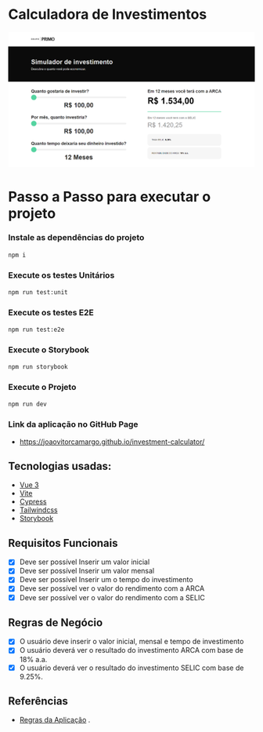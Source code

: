 
# Calculadora de Investimentos
![Alt text](image.png)

# Passo a Passo para executar o projeto
### Instale as dependências do projeto
```sh
npm i
```
### Execute os testes Unitários
```sh
npm run test:unit
```
### Execute os testes E2E
```sh
npm run test:e2e
```
### Execute o Storybook
```sh
npm run storybook
```
### Execute o Projeto
```sh
npm run dev
```
### Link da aplicação no GitHub Page
- https://joaovitorcamargo.github.io/investment-calculator/

## Tecnologias usadas:
- [Vue 3](https://vuejs.org/)
- [Vite](https://vitejs.dev/)
- [Cypress](https://docs.cypress.io/guides/overview/why-cypress)
- [Tailwindcss](https://v2.tailwindcss.com/)
- [Storybook](https://storybook.js.org/)

## Requisitos Funcionais

- [x] Deve ser possível Inserir um valor inicial
- [x] Deve ser possível Inserir um valor mensal
- [x] Deve ser possível Inserir um o tempo do investimento
- [x] Deve ser possível ver o valor do rendimento com a ARCA
- [x] Deve ser possível ver o valor do rendimento com a SELIC

## Regras de Negócio

- [x] O usuário deve inserir o valor inicial, mensal e tempo de investimento
- [x] O usuário deverá ver o resultado do investimento ARCA com base de 18% a.a.
- [x] O usuário deverá ver o resultado do investimento SELIC com base de 9.25%.

## Referências
- [Regras da Aplicação](https://gist.github.com/gp-breno/4b2262f135d24367e78e1be6db2e505c) .